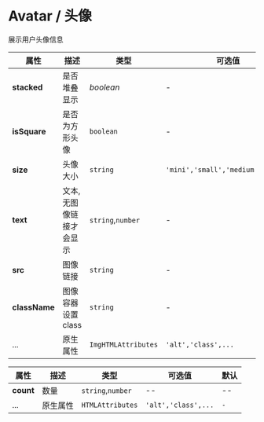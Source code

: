 # Avatar / 头像

展示用户头像信息

<playground title="默认的" name="ex-avatar-default" desc="Avatar 组件包含了圆形与方形" />

<playground title="大小" name="ex-avatar-size" desc="你可以指定组件大小"  />

<playground title="文本" name="ex-avatar-text" desc="在头像框内用文本替代" />

<playground title="头像组" name="ex-avatar-stacked" desc="多个头像框可以堆叠在一起" />

<fe-attributes>

<fe-attributes-title title="Avatar Props" />

| 属性          | 描述                    | 类型                | 可选值                            | 默认     |
| ------------- | ----------------------- | ------------------- | --------------------------------- | -------- |
| **stacked**   | 是否堆叠显示            | _boolean_           | -                                 | `false`  |
| **isSquare**  | 是否为方形头像          | `boolean`           | -                                 | `false`  |
| **size**      | 头像大小                | `string`            | `'mini','small','medium','large'` | `medium` |
| **text**      | 文本,无图像链接才会显示 | `string`,`number`   | -                                 | `-`      |
| **src**       | 图像链接                | `string`            | -                                 | `-`      |
| **className** | 图像容器设置 class      | `string`            | -                                 | `-`      |
| ...           | 原生属性                | `ImgHTMLAttributes` | `'alt','class',...`               | `-`      |

</fe-attributes>

<fe-attributes>

<fe-attributes-title title="AvatarGroup Props" />

| 属性      | 描述     | 类型              | 可选值              | 默认 |
| --------- | -------- | ----------------- | ------------------- | ---- |
| **count** | 数量     | `string`,`number` | --                  | --   |
| ...       | 原生属性 | `HTMLAttributes`  | `'alt','class',...` | `-`  |

</fe-attributes>

